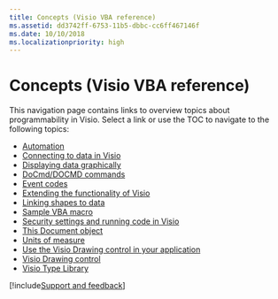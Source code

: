 ```yaml
---
title: Concepts (Visio VBA reference)
ms.assetid: dd3742ff-6753-11b5-dbbc-cc6ff467146f
ms.date: 10/10/2018
ms.localizationpriority: high
---
```



# Concepts (Visio VBA reference)

This navigation page contains links to overview topics about programmability in Visio. Select a link or use the TOC to navigate to the following topics:

- [Automation](about-automation-visio.md)
- [Connecting to data in Visio](about-connecting-to-data-in-visio.md)
- [Displaying data graphically](about-displaying-data-graphically-visio.md)
- [DoCmd/DOCMD commands](docmd-docmd-commands.md)
- [Event codes](event-codesvisio.md)
- [Extending the functionality of Visio](about-extending-the-functionality-of-visio.md)
- [Linking shapes to data](about-linking-shapes-to-data.md)
- [Sample VBA macro](sample-vba-macro-visio.md)
- [Security settings and running code in Visio](about-security-settings-and-running-code-in-visio.md)
- [This Document object](about-the-thisdocument-object-visio.md)
- [Units of measure](about-units-of-measure-visio.md)
- [Use the Visio Drawing control in your application](about-using-the-visio-drawing-control-in-your-application.md)
- [Visio Drawing control](about-the-visio-drawing-control.md)
- [Visio Type Library](about-the-visio-type-library.md)

[!include[Support and feedback](~/includes/feedback-boilerplate.md)]